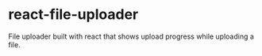 # react-file-uploader
File uploader built with react that shows upload progress while uploading a file.
